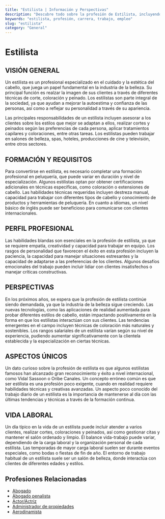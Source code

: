```yaml
---
title: "Estilista | Información y Perspectivas"
description: "Descubre todo sobre la profesión de Estilista, incluyendo responsabilidades, requisitos y oportunidades."
keywords: "estilista, profesión, carrera, trabajo, empleo"
slug: "estilista"
category: "General"
---
```


# Estilista

## VISIÓN GENERAL

Un estilista es un profesional especializado en el cuidado y la estética del cabello, que juega un papel fundamental en la industria de la belleza. Su principal función es realzar la imagen de sus clientes a través de diferentes técnicas de corte, coloración y peinado. Los estilistas son parte integral de la sociedad, ya que ayudan a mejorar la autoestima y confianza de las personas, así como a reflejar su personalidad a través de su apariencia. 

Las principales responsabilidades de un estilista incluyen asesorar a los clientes sobre los estilos que mejor se adaptan a ellos, realizar cortes y peinados según las preferencias de cada persona, aplicar tratamientos capilares y coloraciones, entre otras tareas. Los estilistas pueden trabajar en salones de belleza, spas, hoteles, producciones de cine y televisión, entre otros sectores.

## FORMACIÓN Y REQUISITOS

Para convertirse en estilista, es necesario completar una formación profesional en peluquería, que puede variar en duración y nivel de especialización. Algunos estilistas optan por obtener certificaciones adicionales en técnicas específicas, como coloración o extensiones de cabello. Las habilidades técnicas requeridas incluyen destreza manual, capacidad para trabajar con diferentes tipos de cabello y conocimiento de productos y herramientas de peluquería. En cuanto a idiomas, un nivel básico de inglés puede ser beneficioso para comunicarse con clientes internacionales.

## PERFIL PROFESIONAL

Las habilidades blandas son esenciales en la profesión de estilista, ya que se requiere empatía, creatividad y capacidad para trabajar en equipo. Los rasgos de personalidad que favorecen el éxito en esta profesión incluyen la paciencia, la capacidad para manejar situaciones estresantes y la capacidad de adaptarse a las preferencias de los clientes. Algunos desafíos emocionales del trabajo pueden incluir lidiar con clientes insatisfechos o manejar críticas constructivas.

## PERSPECTIVAS

En los próximos años, se espera que la profesión de estilista continúe siendo demandada, ya que la industria de la belleza sigue creciendo. Las nuevas tecnologías, como las aplicaciones de realidad aumentada para probar diferentes estilos de cabello, están impactando positivamente en la forma en que los estilistas interactúan con sus clientes. Las tendencias emergentes en el campo incluyen técnicas de coloración más naturales y sostenibles. Los rangos salariales de un estilista varían según su nivel de experiencia, pudiendo aumentar significativamente con la clientela establecida y la especialización en ciertas técnicas.

## ASPECTOS ÚNICOS

Un dato curioso sobre la profesión de estilista es que algunos estilistas famosos han alcanzado gran reconocimiento y éxito a nivel internacional, como Vidal Sassoon o Oribe Canales. Un concepto erróneo común es que ser estilista es una profesión poco exigente, cuando en realidad requiere habilidades técnicas y creativas avanzadas. Un aspecto poco conocido del trabajo diario de un estilista es la importancia de mantenerse al día con las últimas tendencias y técnicas a través de la formación continua. 

## VIDA LABORAL

Un día típico en la vida de un estilista puede incluir atender a varios clientes, realizar cortes, coloraciones y peinados, así como gestionar citas y mantener el salón ordenado y limpio. El balance vida-trabajo puede variar, dependiendo de la carga laboral y la organización personal de cada estilista. Las temporadas de mayor carga laboral suelen ser durante eventos especiales, como bodas o fiestas de fin de año. El entorno de trabajo habitual de un estilista suele ser un salón de belleza, donde interactúa con clientes de diferentes edades y estilos.
## Profesiones Relacionadas

- [Abogado](/profesiones/abogado/)
- [Abogado penalista](/profesiones/abogado-penalista/)
- [Actor/Actriz](/profesiones/actor-actriz/)
- [Administrador de propiedades](/profesiones/administrador-de-propiedades/)
- [Aerodinamista](/profesiones/aerodinamista/)

